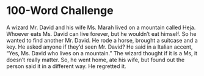 # 100-Word Challenge

A wizard Mr. David and his wife Ms. Marah lived on a mountain called Heja. Whoever eats Ms. David can live forever,  but he wouldn’t eat himself. So he wanted to find another Mr. David. He rode a horse, brought a suitcase and a key. He asked anyone if they’d seen Mr. David? He said in a Italian accent, “Yes, Ms. David who lives on a mountain.” The wizard thought if it is a Ms, it doesn’t really matter. So, he went home, ate his wife, but found out the person said it in a different way. He regretted it.
